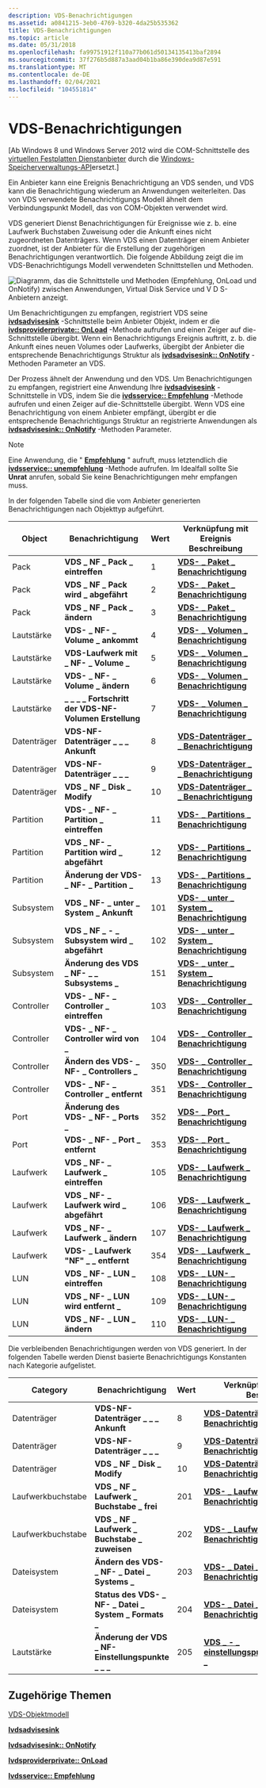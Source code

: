 ```yaml
---
description: VDS-Benachrichtigungen
ms.assetid: a0841215-3eb0-4769-b320-4da25b535362
title: VDS-Benachrichtigungen
ms.topic: article
ms.date: 05/31/2018
ms.openlocfilehash: fa99751912f110a77b061d50134135413baf2894
ms.sourcegitcommit: 37f276b5d887a3aad04b1ba86e390dea9d87e591
ms.translationtype: MT
ms.contentlocale: de-DE
ms.lasthandoff: 02/04/2021
ms.locfileid: "104551814"
---
```

# <a name="vds-notifications"></a>VDS-Benachrichtigungen

\[Ab Windows 8 und Windows Server 2012 wird die COM-Schnittstelle des [virtuellen Festplatten Dienstanbieter](virtual-disk-service-portal.md) durch die [Windows-Speicherverwaltungs-API](/previous-versions/windows/desktop/stormgmt/windows-storage-management-api-portal)ersetzt.\]

Ein Anbieter kann eine Ereignis Benachrichtigung an VDS senden, und VDS kann die Benachrichtigung wiederum an Anwendungen weiterleiten. Das von VDS verwendete Benachrichtigungs Modell ähnelt dem Verbindungspunkt Modell, das von COM-Objekten verwendet wird.

VDS generiert Dienst Benachrichtigungen für Ereignisse wie z. b. eine Laufwerk Buchstaben Zuweisung oder die Ankunft eines nicht zugeordneten Datenträgers. Wenn VDS einen Datenträger einem Anbieter zuordnet, ist der Anbieter für die Erstellung der zugehörigen Benachrichtigungen verantwortlich. Die folgende Abbildung zeigt die im VDS-Benachrichtigungs Modell verwendeten Schnittstellen und Methoden.

![Diagramm, das die Schnittstelle und Methoden (Empfehlung, OnLoad und OnNotify) zwischen Anwendungen, Virtual Disk Service und V D S-Anbietern anzeigt.](images/vdsnotification.png)

Um Benachrichtigungen zu empfangen, registriert VDS seine [**ivdsadvisesink**](/windows/desktop/api/Vds/nn-vds-ivdsadvisesink) -Schnittstelle beim Anbieter Objekt, indem er die [**ivdsproviderprivate:: OnLoad**](/windows/desktop/api/VdsHwPrv/nf-vdshwprv-ivdsproviderprivate-onload) -Methode aufrufen und einen Zeiger auf die-Schnittstelle übergibt. Wenn ein Benachrichtigungs Ereignis auftritt, z. b. die Ankunft eines neuen Volumes oder Laufwerks, übergibt der Anbieter die entsprechende Benachrichtigungs Struktur als [**ivdsadvisesink:: OnNotify**](/windows/desktop/api/Vds/nf-vds-ivdsadvisesink-onnotify) -Methoden Parameter an VDS.

Der Prozess ähnelt der Anwendung und den VDS. Um Benachrichtigungen zu empfangen, registriert eine Anwendung Ihre [**ivdsadvisesink**](/windows/desktop/api/Vds/nn-vds-ivdsadvisesink) -Schnittstelle in VDS, indem Sie die [**ivdsservice:: Empfehlung**](/windows/desktop/api/Vds/nf-vds-ivdsservice-advise) -Methode aufrufen und einen Zeiger auf die-Schnittstelle übergibt. Wenn VDS eine Benachrichtigung von einem Anbieter empfängt, übergibt er die entsprechende Benachrichtigungs Struktur an registrierte Anwendungen als [**ivdsadvisesink:: OnNotify**](/windows/desktop/api/Vds/nf-vds-ivdsadvisesink-onnotify) -Methoden Parameter.

> [!Note]  
> Eine Anwendung, die " [**Empfehlung**](/windows/desktop/api/Vds/nf-vds-ivdsservice-advise) " aufruft, muss letztendlich die [**ivdsservice:: unempfehlung**](/windows/desktop/api/Vds/nf-vds-ivdsservice-unadvise) -Methode aufrufen. Im Idealfall sollte Sie **Unrat** anrufen, sobald Sie keine Benachrichtigungen mehr empfangen muss.

 

In der folgenden Tabelle sind die vom Anbieter generierten Benachrichtigungen nach Objekttyp aufgeführt.



| Object     | Benachrichtigung                              | Wert | Verknüpfung mit Ereignis Beschreibung                                             |
|------------|-------------------------------------------|-------|-----------------------------------------------------------------------|
| Pack       | **VDS \_ NF \_ Pack \_ eintreffen**                 | 1     | [**VDS- \_ Paket \_ Benachrichtigung**](/windows/desktop/api/Vds/ns-vds-vds_pack_notification)              |
| Pack       | **VDS \_ NF \_ Pack wird \_ abgefährt**                 | 2     | [**VDS- \_ Paket \_ Benachrichtigung**](/windows/desktop/api/Vds/ns-vds-vds_pack_notification)              |
| Pack       | **VDS \_ NF \_ Pack \_ ändern**                 | 3     | [**VDS- \_ Paket \_ Benachrichtigung**](/windows/desktop/api/Vds/ns-vds-vds_pack_notification)              |
| Lautstärke     | **VDS- \_ NF- \_ Volume \_ ankommt**               | 4     | [**VDS- \_ Volumen \_ Benachrichtigung**](/windows/desktop/api/Vds/ns-vds-vds_volume_notification)          |
| Lautstärke     | **VDS-Laufwerk mit \_ NF- \_ Volume \_**               | 5     | [**VDS- \_ Volumen \_ Benachrichtigung**](/windows/desktop/api/Vds/ns-vds-vds_volume_notification)          |
| Lautstärke     | **VDS- \_ NF- \_ Volume \_ ändern**               | 6     | [**VDS- \_ Volumen \_ Benachrichtigung**](/windows/desktop/api/Vds/ns-vds-vds_volume_notification)          |
| Lautstärke     | **\_ \_ \_ \_ Fortschritt der VDS-NF-Volumen Erstellung** | 7     | [**VDS- \_ Volumen \_ Benachrichtigung**](/windows/desktop/api/Vds/ns-vds-vds_volume_notification)          |
| Datenträger       | **VDS-NF-Datenträger \_ \_ \_ Ankunft**                 | 8     | [**VDS-Datenträger \_ \_ Benachrichtigung**](/windows/desktop/api/Vds/ns-vds-vds_disk_notification)              |
| Datenträger       | **VDS-NF-Datenträger \_ \_ \_**                 | 9     | [**VDS-Datenträger \_ \_ Benachrichtigung**](/windows/desktop/api/Vds/ns-vds-vds_disk_notification)              |
| Datenträger       | **VDS \_ NF \_ Disk \_ Modify**                 | 10    | [**VDS-Datenträger \_ \_ Benachrichtigung**](/windows/desktop/api/Vds/ns-vds-vds_disk_notification)              |
| Partition  | **VDS- \_ NF- \_ Partition \_ eintreffen**            | 11    | [**VDS- \_ Partitions \_ Benachrichtigung**](/windows/desktop/api/Vds/ns-vds-vds_partition_notification)    |
| Partition  | **VDS \_ NF- \_ Partition wird \_ abgefährt**            | 12    | [**VDS- \_ Partitions \_ Benachrichtigung**](/windows/desktop/api/Vds/ns-vds-vds_partition_notification)    |
| Partition  | **Änderung der VDS- \_ NF- \_ Partition \_**            | 13    | [**VDS- \_ Partitions \_ Benachrichtigung**](/windows/desktop/api/Vds/ns-vds-vds_partition_notification)    |
| Subsystem  | **VDS \_ NF- \_ unter \_ System \_ Ankunft**          | 101   | [**VDS- \_ unter \_ System \_ Benachrichtigung**](/windows/desktop/api/Vds/ns-vds-vds_sub_system_notification) |
| Subsystem  | **VDS \_ NF \_ - \_ Subsystem wird \_ abgefährt**          | 102   | [**VDS- \_ unter \_ System \_ Benachrichtigung**](/windows/desktop/api/Vds/ns-vds-vds_sub_system_notification) |
| Subsystem  | **Änderung des VDS \_ NF- \_ \_ Subsystems \_**          | 151   | [**VDS- \_ unter \_ System \_ Benachrichtigung**](/windows/desktop/api/Vds/ns-vds-vds_sub_system_notification) |
| Controller | **VDS- \_ NF- \_ Controller \_ eintreffen**           | 103   | [**VDS- \_ Controller \_ Benachrichtigung**](/windows/desktop/api/Vds/ns-vds-vds_controller_notification)  |
| Controller | **VDS- \_ NF- \_ Controller wird von \_**           | 104   | [**VDS- \_ Controller \_ Benachrichtigung**](/windows/desktop/api/Vds/ns-vds-vds_controller_notification)  |
| Controller | **Ändern des VDS- \_ NF- \_ Controllers \_**           | 350   | [**VDS- \_ Controller \_ Benachrichtigung**](/windows/desktop/api/Vds/ns-vds-vds_controller_notification)  |
| Controller | **VDS- \_ NF- \_ Controller \_ entfernt**          | 351   | [**VDS- \_ Controller \_ Benachrichtigung**](/windows/desktop/api/Vds/ns-vds-vds_controller_notification)  |
| Port       | **Änderung des VDS- \_ NF- \_ Ports \_**                 | 352   | [**VDS- \_ Port \_ Benachrichtigung**](/windows/desktop/api/Vds/ns-vds-vds_port_notification)              |
| Port       | **VDS- \_ NF- \_ Port \_ entfernt**                | 353   | [**VDS- \_ Port \_ Benachrichtigung**](/windows/desktop/api/Vds/ns-vds-vds_port_notification)              |
| Laufwerk      | **VDS \_ NF- \_ Laufwerk \_ eintreffen**                | 105   | [**VDS- \_ Laufwerk \_ Benachrichtigung**](/windows/desktop/api/Vds/ns-vds-vds_drive_notification)            |
| Laufwerk      | **VDS \_ NF- \_ Laufwerk wird \_ abgefährt**                | 106   | [**VDS- \_ Laufwerk \_ Benachrichtigung**](/windows/desktop/api/Vds/ns-vds-vds_drive_notification)            |
| Laufwerk      | **VDS \_ NF- \_ Laufwerk \_ ändern**                | 107   | [**VDS- \_ Laufwerk \_ Benachrichtigung**](/windows/desktop/api/Vds/ns-vds-vds_drive_notification)            |
| Laufwerk      | **VDS- \_ Laufwerk "NF" \_ \_ entfernt**               | 354   | [**VDS- \_ Laufwerk \_ Benachrichtigung**](/windows/desktop/api/Vds/ns-vds-vds_drive_notification)            |
| LUN        | **VDS \_ NF- \_ LUN \_ eintreffen**                  | 108   | [**VDS- \_ LUN- \_ Benachrichtigung**](/windows/desktop/api/Vds/ns-vds-vds_lun_notification)                |
| LUN        | **VDS \_ NF- \_ LUN wird entfernt \_**                  | 109   | [**VDS- \_ LUN- \_ Benachrichtigung**](/windows/desktop/api/Vds/ns-vds-vds_lun_notification)                |
| LUN        | **VDS \_ NF- \_ LUN \_ ändern**                  | 110   | [**VDS- \_ LUN- \_ Benachrichtigung**](/windows/desktop/api/Vds/ns-vds-vds_lun_notification)                |



 

Die verbleibenden Benachrichtigungen werden von VDS generiert. In der folgenden Tabelle werden Dienst basierte Benachrichtigungs Konstanten nach Kategorie aufgelistet.



| Category     | Benachrichtigung                                | Wert | Verknüpfung mit Ereignis Beschreibung                                                 |
|--------------|---------------------------------------------|-------|---------------------------------------------------------------------------|
| Datenträger         | **VDS-NF-Datenträger \_ \_ \_ Ankunft**                   | 8     | [**VDS-Datenträger \_ \_ Benachrichtigung**](/windows/desktop/api/Vds/ns-vds-vds_disk_notification)                  |
| Datenträger         | **VDS-NF-Datenträger \_ \_ \_**                   | 9     | [**VDS-Datenträger \_ \_ Benachrichtigung**](/windows/desktop/api/Vds/ns-vds-vds_disk_notification)                  |
| Datenträger         | **VDS \_ NF \_ Disk \_ Modify**                   | 10    | [**VDS-Datenträger \_ \_ Benachrichtigung**](/windows/desktop/api/Vds/ns-vds-vds_disk_notification)                  |
| Laufwerkbuchstabe | **VDS \_ NF \_ Laufwerk \_ Buchstabe \_ frei**            | 201   | [**VDS- \_ Laufwerk \_ Buchstaben \_ Benachrichtigung**](/windows/desktop/api/Vds/ns-vds-vds_drive_letter_notification) |
| Laufwerkbuchstabe | **VDS \_ NF \_ Laufwerk \_ Buchstabe \_ zuweisen**          | 202   | [**VDS- \_ Laufwerk \_ Buchstaben \_ Benachrichtigung**](/windows/desktop/api/Vds/ns-vds-vds_drive_letter_notification) |
| Dateisystem  | **Ändern des VDS- \_ NF- \_ Datei \_ Systems \_**           | 203   | [**VDS- \_ Datei \_ System \_ Benachrichtigung**](/windows/desktop/api/Vds/ns-vds-vds_file_system_notification)   |
| Dateisystem  | **Status des VDS- \_ NF- \_ Datei \_ System \_ Formats \_** | 204   | [**VDS- \_ Datei \_ System \_ Benachrichtigung**](/windows/desktop/api/Vds/ns-vds-vds_file_system_notification)   |
| Lautstärke       | **Änderung der VDS \_ NF-Einstellungspunkte \_ \_ \_**          | 205   | [**VDS \_ - \_ einstellungspunktbenachrichtigung \_**](/windows/desktop/api/Vds/ns-vds-vds_mount_point_notification)   |



 

## <a name="related-topics"></a>Zugehörige Themen

<dl> <dt>

[VDS-Objektmodell](vds-object-model.md)
</dt> <dt>

[**Ivdsadvisesink**](/windows/desktop/api/Vds/nn-vds-ivdsadvisesink)
</dt> <dt>

[**Ivdsadvisesink:: OnNotify**](/windows/desktop/api/Vds/nf-vds-ivdsadvisesink-onnotify)
</dt> <dt>

[**Ivdsproviderprivate:: OnLoad**](/windows/desktop/api/VdsHwPrv/nf-vdshwprv-ivdsproviderprivate-onload)
</dt> <dt>

[**Ivdsservice:: Empfehlung**](/windows/desktop/api/Vds/nf-vds-ivdsservice-advise)
</dt> </dl>

 

 
